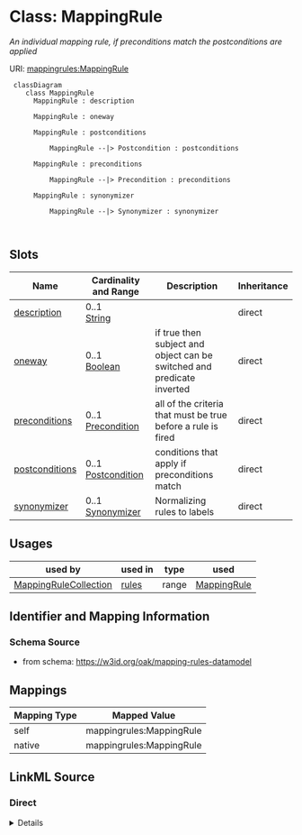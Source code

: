 # Class: MappingRule


_An individual mapping rule, if preconditions match the postconditions are applied_





URI: [mappingrules:MappingRule](https://w3id.org/oak/mapping-rules-datamodel/MappingRule)




```{mermaid}
 classDiagram
    class MappingRule
      MappingRule : description
        
      MappingRule : oneway
        
      MappingRule : postconditions
        
          MappingRule --|> Postcondition : postconditions
        
      MappingRule : preconditions
        
          MappingRule --|> Precondition : preconditions
        
      MappingRule : synonymizer
        
          MappingRule --|> Synonymizer : synonymizer
        
      
```




<!-- no inheritance hierarchy -->


## Slots

| Name | Cardinality and Range | Description | Inheritance |
| ---  | --- | --- | --- |
| [description](description.md) | 0..1 <br/> [String](String.md) |  | direct |
| [oneway](oneway.md) | 0..1 <br/> [Boolean](Boolean.md) | if true then subject and object can be switched and predicate inverted | direct |
| [preconditions](preconditions.md) | 0..1 <br/> [Precondition](Precondition.md) | all of the criteria that must be true before a rule is fired | direct |
| [postconditions](postconditions.md) | 0..1 <br/> [Postcondition](Postcondition.md) | conditions that apply if preconditions match | direct |
| [synonymizer](synonymizer.md) | 0..1 <br/> [Synonymizer](Synonymizer.md) | Normalizing rules to labels | direct |





## Usages

| used by | used in | type | used |
| ---  | --- | --- | --- |
| [MappingRuleCollection](MappingRuleCollection.md) | [rules](rules.md) | range | [MappingRule](MappingRule.md) |






## Identifier and Mapping Information







### Schema Source


* from schema: https://w3id.org/oak/mapping-rules-datamodel





## Mappings

| Mapping Type | Mapped Value |
| ---  | ---  |
| self | mappingrules:MappingRule |
| native | mappingrules:MappingRule |





## LinkML Source

<!-- TODO: investigate https://stackoverflow.com/questions/37606292/how-to-create-tabbed-code-blocks-in-mkdocs-or-sphinx -->

### Direct

<details>
```yaml
name: MappingRule
description: An individual mapping rule, if preconditions match the postconditions
  are applied
from_schema: https://w3id.org/oak/mapping-rules-datamodel
attributes:
  description:
    name: description
    from_schema: https://w3id.org/oak/mapping-rules-datamodel
    rank: 1000
  oneway:
    name: oneway
    description: if true then subject and object can be switched and predicate inverted
    from_schema: https://w3id.org/oak/mapping-rules-datamodel
    rank: 1000
    ifabsent: 'False'
    range: boolean
  preconditions:
    name: preconditions
    description: all of the criteria that must be true before a rule is fired
    from_schema: https://w3id.org/oak/mapping-rules-datamodel
    rank: 1000
    slot_uri: sh:condition
    range: Precondition
  postconditions:
    name: postconditions
    description: conditions that apply if preconditions match
    from_schema: https://w3id.org/oak/mapping-rules-datamodel
    rank: 1000
    range: Postcondition
  synonymizer:
    name: synonymizer
    description: Normalizing rules to labels.
    from_schema: https://w3id.org/oak/mapping-rules-datamodel
    rank: 1000
    range: Synonymizer

```
</details>

### Induced

<details>
```yaml
name: MappingRule
description: An individual mapping rule, if preconditions match the postconditions
  are applied
from_schema: https://w3id.org/oak/mapping-rules-datamodel
attributes:
  description:
    name: description
    from_schema: https://w3id.org/oak/mapping-rules-datamodel
    rank: 1000
    alias: description
    owner: MappingRule
    domain_of:
    - MappingRule
    range: string
  oneway:
    name: oneway
    description: if true then subject and object can be switched and predicate inverted
    from_schema: https://w3id.org/oak/mapping-rules-datamodel
    rank: 1000
    ifabsent: 'False'
    alias: oneway
    owner: MappingRule
    domain_of:
    - MappingRule
    range: boolean
  preconditions:
    name: preconditions
    description: all of the criteria that must be true before a rule is fired
    from_schema: https://w3id.org/oak/mapping-rules-datamodel
    rank: 1000
    slot_uri: sh:condition
    alias: preconditions
    owner: MappingRule
    domain_of:
    - MappingRule
    range: Precondition
  postconditions:
    name: postconditions
    description: conditions that apply if preconditions match
    from_schema: https://w3id.org/oak/mapping-rules-datamodel
    rank: 1000
    alias: postconditions
    owner: MappingRule
    domain_of:
    - MappingRule
    range: Postcondition
  synonymizer:
    name: synonymizer
    description: Normalizing rules to labels.
    from_schema: https://w3id.org/oak/mapping-rules-datamodel
    rank: 1000
    alias: synonymizer
    owner: MappingRule
    domain_of:
    - MappingRule
    range: Synonymizer

```
</details>